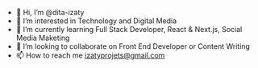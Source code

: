 - 👋 Hi, I’m @dita-izaty
- 👀 I’m interested in Technology and Digital Media
- 🌱 I’m currently learning Full Stack Developer, React & Next.js, Social Media Maketing 
- 💞️ I’m looking to collaborate on Front End Developer or Content Writing
- 📫 How to reach me izatyprojets@gmail.com
<!---
dita-izaty/dita-izaty is a ✨ special ✨ repository because its `README.md` (this file) appears on your GitHub profile.
You can click the Preview link to take a look at your changes.
--->
